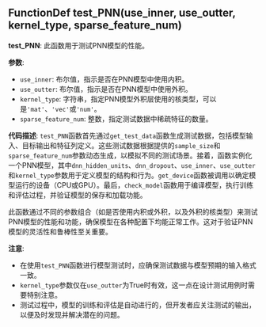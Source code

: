 ## FunctionDef test_PNN(use_inner, use_outter, kernel_type, sparse_feature_num)
**test_PNN**: 此函数用于测试PNN模型的性能。

**参数**:
- `use_inner`: 布尔值，指示是否在PNN模型中使用内积。
- `use_outter`: 布尔值，指示是否在PNN模型中使用外积。
- `kernel_type`: 字符串，指定PNN模型外积层使用的核类型，可以是`'mat'`、`'vec'`或`'num'`。
- `sparse_feature_num`: 整数，指定测试数据中稀疏特征的数量。

**代码描述**:
`test_PNN`函数首先通过`get_test_data`函数生成测试数据，包括模型输入、目标输出和特征列定义。这些测试数据根据提供的`sample_size`和`sparse_feature_num`参数动态生成，以模拟不同的测试场景。接着，函数实例化一个PNN模型，其中`dnn_hidden_units`、`dnn_dropout`、`use_inner`、`use_outter`和`kernel_type`参数用于定义模型的结构和行为。`get_device`函数被调用以确定模型运行的设备（CPU或GPU）。最后，`check_model`函数用于编译模型，执行训练和评估过程，并验证模型的保存和加载功能。

此函数通过不同的参数组合（如是否使用内积或外积，以及外积的核类型）来测试PNN模型的性能和功能，确保模型在各种配置下均能正常工作。这对于验证PNN模型的灵活性和鲁棒性至关重要。

**注意**:
- 在使用`test_PNN`函数进行模型测试时，应确保测试数据与模型预期的输入格式一致。
- `kernel_type`参数仅在`use_outter`为True时有效，这一点在设计测试用例时需要特别注意。
- 测试过程中，模型的训练和评估是自动进行的，但开发者应关注测试的输出，以便及时发现并解决潜在的问题。

